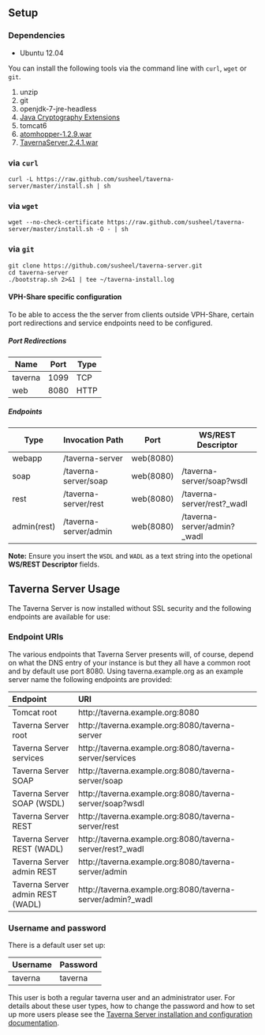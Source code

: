 ## Setup

### Dependencies 

 - Ubuntu 12.04 

You can install the following tools via the command line with `curl`, `wget` or `git`.

 1. unzip
 2. git
 3. openjdk-7-jre-headless
 4. [Java Cryptography Extensions](http://www.oracle.com/technetwork/java/javase/downloads/jce-7-download-432124.html)
 5. tomcat6
 6. [atomhopper-1.2.9.war](http://maven.research.rackspacecloud.com/content/repositories/releases/org/atomhopper/atomhopper/1.2.9/atomhopper-1.2.9.war)
 7. [TavernaServer.2.4.1.war](https://launchpad.net/taverna-server/2.x/2.4.1/+download/TavernaServer.2.4.1.war)


### via `curl`

```Shell
curl -L https://raw.github.com/susheel/taverna-server/master/install.sh | sh
```

### via `wget`

```Shell
wget --no-check-certificate https://raw.github.com/susheel/taverna-server/master/install.sh -O - | sh
```

### via `git`

```Shell
git clone https://github.com/susheel/taverna-server.git
cd taverna-server
./bootstrap.sh 2>&1 | tee ~/taverna-install.log
```

#### VPH-Share specific configuration

To be able to access the the server from clients outside VPH-Share, certain port redirections and service endpoints need to be configured.

##### Port Redirections

<table>
<thead>
<tr>
<th>Name    </th>
<th> Port </th>
<th> Type</th>
</tr>
</thead>
<tbody>
<tr>
<td>taverna </td>
<td> 1099 </td>
<td> TCP</td>
</tr>
<tr>
<td>web     </td>
<td> 8080 </td>
<td> HTTP</td>
</tr>
</tbody>
</table>

##### Endpoints

<table>
<thead>
<tr>
<th>Type         </th>
<th> Invocation Path       </th>
<th> Port      </th>
<th> WS/REST Descriptor</th>
</tr>
</thead>
<tbody>
<tr>
<td>webapp       </td>
<td> /taverna-server       </td>
<td> web(8080) </td>
<td></td>
</tr>
<tr>
<td>soap         </td>
<td> /taverna-server/soap  </td>
<td> web(8080) </td>
<td> /taverna-server/soap?wsdl</td>
</tr>
<tr>
<td>rest         </td>
<td> /taverna-server/rest  </td>
<td> web(8080) </td>
<td> /taverna-server/rest?_wadl</td>
</tr>
<tr>
<td>admin(rest)  </td>
<td> /taverna-server/admin </td>
<td> web(8080) </td>
<td> /taverna-server/admin?_wadl</td>
</tr>
</tbody>
</table>

**Note:** Ensure you insert the `WSDL` and `WADL` as a text string into the opetional **WS/REST Descriptor** fields.


## Taverna Server Usage

The Taverna Server is now installed without SSL security and the following endpoints are available for use:

### Endpoint URIs

The various endpoints that Taverna Server presents will, of course, depend on what the DNS entry of your instance is but they all have a common root and by default use port 8080. Using taverna.example.org as an example server name the following endpoints are provided:

<table>
<thead>
<tr>
<th align="left">Endpoint                         </th>
<th align="left"> URI                                                        </th>
</tr>
</thead>
<tbody>
<tr>
<td align="left">Tomcat root                       </td>
<td align="left"> http://taverna.example.org:8080                            </td>
</tr>
<tr>
<td align="left">Taverna Server root               </td>
<td align="left"> http://taverna.example.org:8080/taverna-server             </td>
</tr>
<tr>
<td align="left">Taverna Server services           </td>
<td align="left"> http://taverna.example.org:8080/taverna-server/services    </td>
</tr>
<tr>
<td align="left">Taverna Server SOAP               </td>
<td align="left"> http://taverna.example.org:8080/taverna-server/soap        </td>
</tr>
<tr>
<td align="left">Taverna Server SOAP (WSDL)       </td>
<td align="left"> http://taverna.example.org:8080/taverna-server/soap?wsdl   </td>
</tr>
<tr>
<td align="left">Taverna Server REST               </td>
<td align="left"> http://taverna.example.org:8080/taverna-server/rest        </td>
</tr>
<tr>
<td align="left">Taverna Server REST (WADL)        </td>
<td align="left"> http://taverna.example.org:8080/taverna-server/rest?_wadl  </td>
</tr>
<tr>
<td align="left">Taverna Server admin REST         </td>
<td align="left"> http://taverna.example.org:8080/taverna-server/admin       </td>
</tr>
<tr>
<td align="left">Taverna Server admin REST (WADL) </td>
<td align="left">  http://taverna.example.org:8080/taverna-server/admin?_wadl </td>
</tr>
</tbody>
</table>

### Username and password

There is a default user set up:

<table>
<thead>
<tr>
<th align="left">Username </th>
<th align="left"> Password </th>
</tr>
</thead>
<tbody>
<tr>
<td align="left">taverna  </td>
<td align="left"> taverna  </td>
</tr>
</tbody>
</table>

This user is both a regular taverna user and an administrator user. For details about these user types, how to change the password and how to set up more users please see the [Taverna Server installation and configuration documentation](http://dev.mygrid.org.uk/wiki/display/taverna/Installation+and+Configuration).
